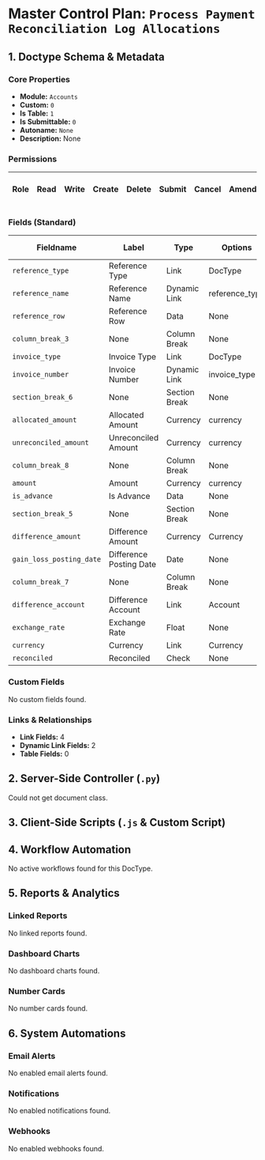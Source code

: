 # Master Control Plan: `Process Payment Reconciliation Log Allocations`

## 1. Doctype Schema & Metadata

### Core Properties
- **Module:** `Accounts`
- **Custom:** `0`
- **Is Table:** `1`
- **Is Submittable:** `0`
- **Autoname:** `None`
- **Description:** None

### Permissions
| Role | Read | Write | Create | Delete | Submit | Cancel | Amend | Report | Import | Export | Print | Email | Share | Set User Perms |
|---|---|---|---|---|---|---|---|---|---|---|---|---|---|---|


### Fields (Standard)
| Fieldname | Label | Type | Options | Required | Hidden | Read Only | Default | Description |
|---|---|---|---|---|---|---|---|---|
| `reference_type` | Reference Type | Link | DocType | ✅ |  | ✅ | None | None |
| `reference_name` | Reference Name | Dynamic Link | reference_type | ✅ |  | ✅ | None | None |
| `reference_row` | Reference Row | Data | None |  | ✅ | ✅ | None | None |
| `column_break_3` | None | Column Break | None |  |  |  | None | None |
| `invoice_type` | Invoice Type | Link | DocType | ✅ |  | ✅ | None | None |
| `invoice_number` | Invoice Number | Dynamic Link | invoice_type | ✅ |  | ✅ | None | None |
| `section_break_6` | None | Section Break | None |  |  |  | None | None |
| `allocated_amount` | Allocated Amount | Currency | currency | ✅ |  |  | None | None |
| `unreconciled_amount` | Unreconciled Amount | Currency | currency |  | ✅ | ✅ | None | None |
| `column_break_8` | None | Column Break | None |  |  |  | None | None |
| `amount` | Amount | Currency | currency |  | ✅ | ✅ | None | None |
| `is_advance` | Is Advance | Data | None |  | ✅ | ✅ | None | None |
| `section_break_5` | None | Section Break | None |  |  |  | None | None |
| `difference_amount` | Difference Amount | Currency | Currency |  |  | ✅ | None | None |
| `gain_loss_posting_date` | Difference Posting Date | Date | None |  |  |  | None | None |
| `column_break_7` | None | Column Break | None |  |  |  | None | None |
| `difference_account` | Difference Account | Link | Account |  |  | ✅ | None | None |
| `exchange_rate` | Exchange Rate | Float | None |  |  | ✅ | None | None |
| `currency` | Currency | Link | Currency |  | ✅ |  | None | None |
| `reconciled` | Reconciled | Check | None |  |  |  | 0 | None |


### Custom Fields
No custom fields found.


### Links & Relationships
- **Link Fields:** 4
- **Dynamic Link Fields:** 2
- **Table Fields:** 0

## 2. Server-Side Controller (`.py`)
Could not get document class.


## 3. Client-Side Scripts (`.js` & Custom Script)




## 4. Workflow Automation
No active workflows found for this DocType.


## 5. Reports & Analytics
### Linked Reports
No linked reports found.


### Dashboard Charts
No dashboard charts found.


### Number Cards
No number cards found.


## 6. System Automations
### Email Alerts
No enabled email alerts found.


### Notifications
No enabled notifications found.


### Webhooks
No enabled webhooks found.
